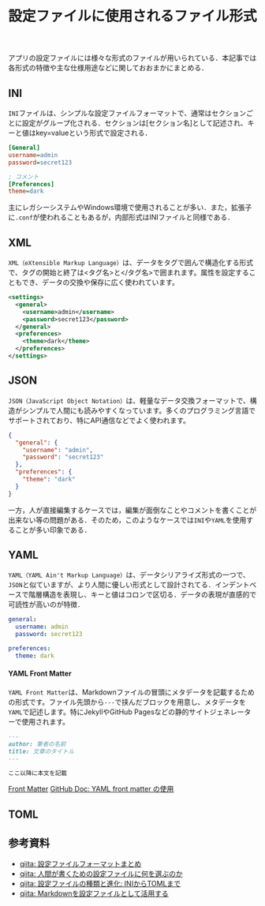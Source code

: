 ﻿---
title: 設定ファイルに使用されるファイル形式
categories: [ Misc ]
tags:
  - JSON
  - XML
  - YAML
  - INI
---

アプリの設定ファイルには様々な形式のファイルが用いられている．本記事では各形式の特徴や主な仕様用途などに関しておおまかにまとめる．


## INI
`INI`ファイルは、シンプルな設定ファイルフォーマットで、通常はセクションごとに設定がグループ化される．セクションは[セクション名]として記述され、キーと値はkey=valueという形式で設定される．

```ini
[General]
username=admin
password=secret123

; コメント
[Preferences]
theme=dark
```

主にレガシーシステムやWindows環境で使用されることが多い．また，拡張子に`.conf`が使われることもあるが，内部形式はINIファイルと同様である．


## XML
`XML（eXtensible Markup Language）`は、データをタグで囲んで構造化する形式で、タグの開始と終了は<タグ名>と</タグ名>で囲まれます。属性を設定することもでき、データの交換や保存に広く使われています。

```xml
<settings>
  <general>
    <username>admin</username>
    <password>secret123</password>
  </general>
  <preferences>
    <theme>dark</theme>
  </preferences>
</settings>
```

## JSON
`JSON（JavaScript Object Notation）`は、軽量なデータ交換フォーマットで、構造がシンプルで人間にも読みやすくなっています。多くのプログラミング言語でサポートされており、特にAPI通信などでよく使われます。

```json
{
  "general": {
    "username": "admin",
    "password": "secret123"
  },
  "preferences": {
    "theme": "dark"
  }
}
```

一方，人が直接編集するケースでは，編集が面倒なことやコメントを書くことが出来ない等の問題がある．そのため，このようなケースでは`INI`や`YAML`を使用することが多い印象である．


## YAML
`YAML（YAML Ain't Markup Language）`は、データシリアライズ形式の一つで、`JSON`と似ていますが、より人間に優しい形式として設計されてる．インデントベースで階層構造を表現し、キーと値はコロンで区切る．データの表現が直感的で可読性が高いのが特徴．

```yaml
general:
  username: admin
  password: secret123

preferences:
  theme: dark
```

#### YAML Front Matter
`YAML Front Matter`は、Markdownファイルの冒頭にメタデータを記載するための形式です。ファイル先頭から`---`で挟んだブロックを用意し、メタデータを`YAML`で記述します。特にJekyllやGitHub Pagesなどの静的サイトジェネレーターで使用されます。

```md
---
author: 筆者の名前
title: 文章のタイトル
---

ここ以降に本文を記載
```

[Front Matter](https://jekyllrb.com/docs/front-matter/)
[GitHub Doc: YAML front matter の使用](https://docs.github.com/ja/contributing/writing-for-github-docs/using-yaml-frontmatter)


## TOML

## 参考資料

- [qiita: 設定ファイルフォーマットまとめ](https://qiita.com/ota-meshi/items/ae2b1e8461b6f6b20852)
- [qiita: 人間が書くための設定ファイルに何を選ぶのか](https://qiita.com/Nabetani/items/56f8097b92385ad276fc)
- [qiita: 設定ファイルの種類と進化: INIからTOMLまで](https://qiita.com/hmkc1220/items/17915220503bc885f977)
- [qiita: Markdownを設定ファイルとして活用する](https://qiita.com/koppe/items/96a51890e6630959ffb6)
